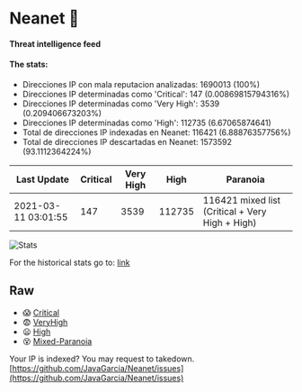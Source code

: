 # Neanet :hocho:
#### Threat intelligence feed
#### The stats:

- Direcciones IP con mala reputacion analizadas: 1690013 (100%)
- Direcciones IP determinadas como 'Critical':  147 (0.00869815794316%)
- Direcciones IP determinadas como 'Very High':  3539 (0.209406673203%)
- Direcciones IP determinadas como 'High':  112735 (6.67065874641)
- Total de direcciones IP indexadas en Neanet:  116421 (6.88876357756%)
- Total de direcciones IP descartadas en Neanet:  1573592 (93.1112364224%)

| Last Update | Critical | Very High | High | Paranoia |
| --- | --- | --- | --- | --- |
| 2021-03-11 03:01:55 | 147 | 3539 | 112735 | 116421 mixed list (Critical + Very High + High)|

![Stats](https://docs.google.com/spreadsheets/d/e/2PACX-1vSnaNMIXVabIpDJjufMlzH7poXnshF3mgd8Is1g9ytUEzVsP5my4Trn8f-xkoLLQ38xpL3HtmUexLo6/pubchart?oid=501124687&format=image)

For the historical stats go to: [link](/stats.csv)
## Raw
- :scream: [Critical](https://raw.githubusercontent.com/JavaGarcia/Neanet/master/blacklists/neanet_critical.txt)
- :fearful: [VeryHigh](https://raw.githubusercontent.com/JavaGarcia/Neanet/master/blacklists/neanet_veryHigh.txtt)
- :frowning: [High](https://raw.githubusercontent.com/JavaGarcia/Neanet/master/blacklists/neanet_high.txt)
- :dizzy_face: [Mixed-Paranoia](https://raw.githubusercontent.com/JavaGarcia/Neanet/master/blacklists/neanet_all.txt)


Your IP is indexed? You may request to takedown. [https://github.com/JavaGarcia/Neanet/issues](https://github.com/JavaGarcia/Neanet/issues)








































































































































































































































































































































































































































































































































































































































































































































































































































































































































































































































































































































































































































































































































































































































































































































































































































































































































































































































































































































































































































































































































































































































































































































































































































































































































































































































































































































































































































































































































































































































































































































































































































































































































































































































































































































































































































































































































































































































































































































































































































































































































































































































































































































































































































































































































































































































































































































































































































































































































































